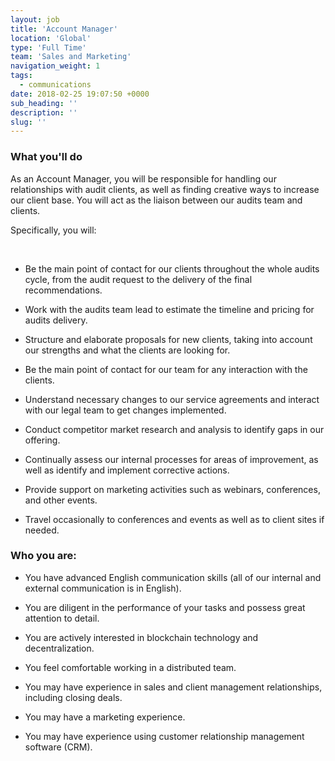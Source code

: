 ```yaml
---
layout: job
title: 'Account Manager'
location: 'Global'
type: 'Full Time'
team: 'Sales and Marketing'
navigation_weight: 1
tags:
  - communications
date: 2018-02-25 19:07:50 +0000
sub_heading: ''
description: ''
slug: ''
---
```


<div class="requirements">
  <h3 class="job-description-title">What you'll do</h3>
  <p>As an Account Manager, you will be responsible for handling our relationships with audit clients, as well as finding creative ways to increase our client base. You will act as the liaison between our audits team and clients.</p>
  <p>Specifically, you will:</p>
  <br/>
  <ul>
    <li>
    <p>Be the main point of contact for our clients throughout the whole audits cycle, from the audit request to the delivery of the final recommendations.</p>
    </li>
    <li>
      <p>Work with the audits team lead to estimate the timeline and pricing for audits delivery.</p>
    </li>
    <li>
      <p>Structure and elaborate proposals for new clients, taking into account our strengths and what the clients are looking for.</p>
    </li>
    <li>
      <p>Be the main point of contact for our team for any interaction with the clients.</p>
    </li>
    <li>
      <p>Understand necessary changes to our service agreements and interact with our legal team to get changes implemented.</p>
    </li>
    <li>
      <p>Conduct competitor market research and analysis to identify gaps in our offering.</p>
    </li>
    <li>
      <p>Continually assess our internal processes for areas of improvement, as well as identify and implement corrective actions.</p>
    </li>
    <li>
      <p>Provide support on marketing activities such as webinars, conferences, and other events.</p>
    </li>
    <li>
      <p>Travel occasionally to conferences and events as well as to client sites if needed.</p>
    </li>
  </ul>
</div>
<div class="requirements">
  <h3 class="job-description-title">Who you are:</h3>
  <ul>
    <li>
      <p>You have advanced English communication skills (all of our internal and external communication is in English).</p>
    </li>
    <li>
      <p>You are diligent in the performance of your tasks and possess great attention to detail.</p>
    </li>
    <li>
      <p>You are actively interested in blockchain technology and decentralization.</p>
    </li>
    <li>
      <p>You feel comfortable working in a distributed team.</p>
    </li>
    <li>
      <p>You may have experience in sales and client management relationships, including closing deals.</p>
    </li>
    <li>
      <p>You may have a marketing experience.</p>
    </li>
    <li>
      <p>You may have experience using customer relationship management software (CRM).</p>
    </li>
  </ul>
</div>
